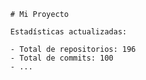 
      # Mi Proyecto
      
      Estadísticas actualizadas:
      
      - Total de repositorios: 196
      - Total de commits: 100
      - ...
    